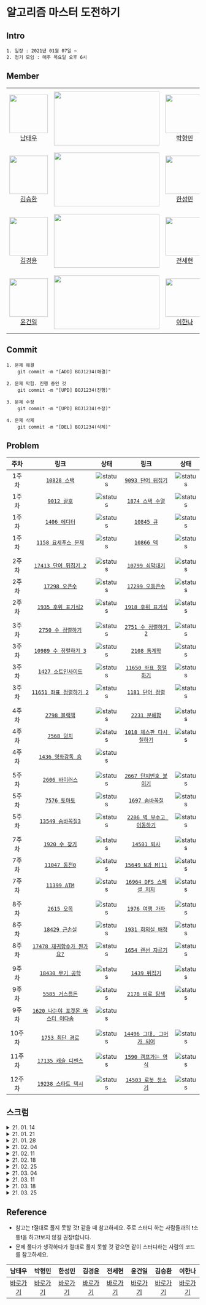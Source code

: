 # 알고리즘 마스터 도전하기

## Intro

```
1. 일정 : 2021년 01월 07일 ~
2. 정기 모임 : 매주 목요일 오후 6시
```

## Member

<table>
    <tr>
        <td align="center" width="130px" height="160px">
            <a href="https://github.com/ap4o"><img height="100px" width="100px" src="https://avatars.githubusercontent.com/u/66770613?s=460&u=fe16d6fa3d8839c4e6beb6fec9e83811041cdaa1&v=4" /></a>
            <br />
            <a href="https://github.com/bn-tw2020">남태우</a>
        </td>
        <td>
            <a href="https://solved.ac/ap4o"><img height="140px" width="275px" src="http://mazassumnida.wtf/api/v2/generate_badge?boj=ap4o" /></a>
        </td>
        <td align="center" width="130px" height="160px">
            <a href="https://github.com/thalals"><img height="100px" width="100px" src="https://avatars.githubusercontent.com/u/42319300?s=460&u=feb753590ea1a1d094b08573bb11f15e801e63cc&v=4" /></a>
            <br />
            <a href="https://github.com/thalals">박형민</a>
        </td>
        <td>
            <a href="https://solved.ac/thalals"><img height="140px" width="275px" src="http://mazassumnida.wtf/api/v2/generate_badge?boj=thalals" /></a>
        </td>
    </tr>
    <tr>
        <td align="center" width="130px" height="160px">
            <a href="https://github.com/seunghw"><img height="100px" width="100px" src="https://avatars.githubusercontent.com/u/70190106?s=460&v=4" /></a>
            <br />
            <a href="https://github.com/seunghw">김승환</a>
        </td>
        <td>
            <a href="https://solved.ac/sjn6020"><img height="140px" width="275px" src="http://mazassumnida.wtf/api/v2/generate_badge?boj=sjn6020" /></a>
        </td>        
        <td align="center" width="130px" height="160px">
            <a href="https://github.com/thalals"><img height="100px" width="100px" src="https://avatars.githubusercontent.com/u/53989855?s=460&u=b9eb39f346a7e519bd50ffc3481872821f2f28dd&v=4" /></a>
            <br />
            <a href="https://github.com/thalals">한성민</a>
        </td>
        <td>
            <a href="https://solved.ac/songmin9813"><img height="140px" width="275px" src="http://mazassumnida.wtf/api/v2/generate_badge?boj=songmin9813" /></a>
        </td>
    </tr>
    <tr>
        <td align="center" width="130px" height="160px">
            <a href="https://github.com/NASA-GukJang"><img height="100px" width="100px" src="https://avatars.githubusercontent.com/u/39180786?s=460&u=4d9b554cd7ef1e67b114b1f331fa730477f21fcc&v=4" /></a>
            <br />
            <a href="https://github.com/NASA-GukJang">김경윤</a>
        </td>
        <td>
            <a href="https://solved.ac/gukjang1997"><img height="140px" width="275px" src="http://mazassumnida.wtf/api/v2/generate_badge?boj=gukjang1997" /></a>
        </td>
        <td align="center" width="130px" height="160px">
            <a href="https://github.com/jeonhl7579"><img height="100px" width="100px" src="https://avatars.githubusercontent.com/u/68419483?s=460&v=4" /></a>
            <br />
            <a href="https://github.com/jeonhl7579">전세현</a>
        </td>
        <td>
            <a href="https://solved.ac/dhktp123"><img height="140px" width="275px" src="http://mazassumnida.wtf/api/v2/generate_badge?boj=dhktp123" /></a>
        </td>
    </tr>
    <tr>
        <td align="center" width="130px" height="160px">
            <a href="https://github.com/Gun1Yun"><img height="100px" width="100px" src="https://avatars.githubusercontent.com/u/58355979?s=460&v=4" /></a>
            <br />
            <a href="https://github.com/Gun1Yun">윤건일</a>
        </td>
        <td>
            <a href="https://solved.ac/gun1yun"><img height="140px" width="275px" src="http://mazassumnida.wtf/api/v2/generate_badge?boj=gun1yun" /></a>
        </td>
        <td align="center" width="130px" height="160px">
            <a href="https://github.com/lee1nna"><img height="100px" width="100px" src="https://avatars.githubusercontent.com/u/71548623?s=460&u=de7d3ecc50402608132a7f6f635d098e5d6470d4&v=4" /></a>
            <br />
            <a href="https://github.com/lee1nna">이한나</a>
        </td>
        <td>
            <a href="https://solved.ac/dlgkssk02"><img height="140px" width="275px" src="http://mazassumnida.wtf/api/v2/generate_badge?boj=dlgkssk02" /></a>
        </td>
    </tr>
</table>

## Commit

```
1. 문제 해결
    git commit -m "[ADD] BOJ1234(해결)"

2. 문제 막힘. 진행 중인 것
    git commit -m "[UPD] BOJ1234(진행)"

3. 문제 수정
    git commit -m "[UPD] BOJ1234(수정)"
    
4. 문제 삭제
    git commit -m "[DEL] BOJ1234(삭제)"
```

## Problem

| 주차  |                                    링크                                    |       상태       |                               링크                                |       상태       |
| :---: | :------------------------------------------------------------------------: | :--------------: | :---------------------------------------------------------------: | :--------------: |
| 1주차 |           [`10828 스택`](https://www.acmicpc.net/problem/10828)            | ![status][done]  |    [`9093 단어 뒤집기`](https://www.acmicpc.net/problem/9093)     | ![status][done]  |
| 1주차 |            [`9012 괄호`](https://www.acmicpc.net/problem/9012)             | ![status][done]  |     [`1874 스택 수열`](https://www.acmicpc.net/problem/1874)      | ![status][done]  |
| 1주차 |           [`1406 에디터`](https://www.acmicpc.net/problem/1406)            | ![status][done]  |        [`10845 큐`](https://www.acmicpc.net/problem/10845)        | ![status][done]  |
| 1주차 |        [`1158 요세푸스 문제`](https://www.acmicpc.net/problem/1158)        | ![status][done]  |        [`10866 덱`](https://www.acmicpc.net/problem/10866)        | ![status][done]  |
|       |
| 2주차 |       [`17413 단어 뒤집기 2`](https://www.acmicpc.net/problem/17413)       | ![status][done]  |     [`10799 쇠막대기`](https://www.acmicpc.net/problem/10799)     | ![status][done]  |
| 2주차 |          [`17298 오큰수`](https://www.acmicpc.net/problem/17298)           | ![status][done]  |     [`17299 오등큰수`](https://www.acmicpc.net/problem/17299)     | ![status][done]  |
| 2주차 |        [`1935 후위 표기식2`](https://www.acmicpc.net/problem/1935)         | ![status][done]  |    [`1918 후위 표기식`](https://www.acmicpc.net/problem/1918)     | ![status][done]  |
|       |
| 3주차 |         [`2750 수 정렬하기`](https://www.acmicpc.net/problem/2750)         | ![status][done]  |   [`2751 수 정렬하기 2`](https://www.acmicpc.net/problem/2751)    | ![status][done]  |
| 3주차 |       [`10989 수 정렬하기 3`](https://www.acmicpc.net/problem/10989)       | ![status][done]  |       [`2108 통계학`](https://www.acmicpc.net/problem/2108)       | ![status][done]  |
| 3주차 |        [`1427 소트인사이드`](https://www.acmicpc.net/problem/1427)         | ![status][done]  |  [`11650 좌표 정렬하기`](https://www.acmicpc.net/problem/11650)   | ![status][done]  |
| 3주차 |      [`11651 좌표 정렬하기 2`](https://www.acmicpc.net/problem/11651)      | ![status][done]  |     [`1181 단어 정렬`](https://www.acmicpc.net/problem/1181)      | ![status][done]  |
|       |
| 4주차 |           [`2798 블랙잭`](https://www.acmicpc.net/problem/2798)            | ![status][done]  |       [`2231 분해합`](https://www.acmicpc.net/problem/2231)       | ![status][done]  |
| 4주차 |            [`7568 덩치`](https://www.acmicpc.net/problem/7568)             | ![status][done]  | [`1018 체스판 다시 칠하기`](https://www.acmicpc.net/problem/1018) | ![status][done]  |
| 4주차 |         [`1436 영화감독 숌`](https://www.acmicpc.net/problem/1436)         | ![status][done]  |                                                                   |                  |
|       |
| 5주차 |          [`2606 바이러스`](https://www.acmicpc.net/problem/2606)           | ![status][done]  |  [`2667 단지번호 붙이기`](https://www.acmicpc.net/problem/2667)   | ![status][done]  |
| 5주차 |           [`7576 토마토`](https://www.acmicpc.net/problem/7576)            | ![status][done]  |      [`1697 숨바꼭질`](https://www.acmicpc.net/problem/1697)      | ![status][done]  |
| 5주차 |         [`13549 숨바꼭질3`](https://www.acmicpc.net/problem/13549)         | ![status][done]  | [`2206 벽 부수고 이동하기`](https://www.acmicpc.net/problem/2206) | ![status][done]  |
|       |
| 7주차 |           [`1920 수 찾기`](https://www.acmicpc.net/problem/1920)           | ![status][done]  |       [`14501 퇴사`](https://www.acmicpc.net/problem/14501)       | ![status][done]  |
| 7주차 |           [`11047 동전0`](https://www.acmicpc.net/problem/11047)           | ![status][done]  |     [`15649 N과 M(1)`](https://www.acmicpc.net/problem/15649)     | ![status][done]  |
| 7주차 |            [`11399 ATM`](https://www.acmicpc.net/problem/11399)            | ![status][done]  | [`16964 DFS 스페셜 저지`](https://www.acmicpc.net/problem/16964)  | ![status][done]  |
|       |
| 8주차 |            [`2615 오목`](https://www.acmicpc.net/problem/2615)             | ![status][done]  |     [`1976 여행 가자`](https://www.acmicpc.net/problem/1976)      | ![status][done]  |
| 8주차 |          [`18429 근손실`](https://www.acmicpc.net/problem/18429)           | ![status][done]  |    [`1931 회의실 배정`](https://www.acmicpc.net/problem/1931)     | ![status][done]  |
| 8주차 |    [`17478 재귀함수가 뭔가요?`](https://www.acmicpc.net/problem/17478)     | ![status][done]  |    [`1654 랜선 자르기`](https://www.acmicpc.net/problem/1654)     | ![status][done]  |
|       |
| 9주차 |         [`18430 무기 공학`](https://www.acmicpc.net/problem/18430)         | ![status][done] |       [`1439 뒤집기`](https://www.acmicpc.net/problem/1439)       | ![status][done] |
| 9주차 |          [`5585 거스름돈`](https://www.acmicpc.net/problem/5585)           | ![status][done] |     [`2178 미로 탐색`](https://www.acmicpc.net/problem/2178)      | ![status][done] |
| 9주차 | [`1620 나는야 포켓몬 마스터 이다솜`](https://www.acmicpc.net/problem/1620) | ![status][done] |                                                                   |                  |
|       |
| 10주차 |            [`1753 최단 경로`](https://www.acmicpc.net/problem/1753)             | ![status][done]  |     [`14496 그대, 그머가 되어`](https://www.acmicpc.net/problem/14496)      | ![status][done]  |
|       |
| 11주차 |            [`17135 캐슬 디펜스`](https://www.acmicpc.net/problem/17135)             | ![status][done]  |     [`1590 캠프가는 영식`](https://www.acmicpc.net/problem/1590)      | ![status][done]  |
|       |
| 12주차 |            [`19238 스타트 택시`](https://www.acmicpc.net/problem/19238)             | ![status][doing]  |     [`14503 로봇 청소기`](https://www.acmicpc.net/problem/14503)      | ![status][doing]  |

## 스크럼

<details>
    <summary>21. 01. 14</summary>
    <div markdown="1">       
    <ul>
        <li>Queue, Stack, DFS 이론 정리</li>
    </ul>
    </div>
</details>

<details>
    <summary>21. 01. 21</summary>
    <div markdown="1">       
    <ul>
        <li>선택 정렬 정리</li>
        <li>삽입 정렬 정리</li>
        <li>버블 정렬 정리</li>
        <li>퀵 정렬 정리</li>
        <li>힙 정렬 정리</li>
        <li>합병 정렬 정리</li>
    </ul>
    </div>
</details>


<details>
    <summary>21. 01. 28</summary>
    <div markdown="1">       
    <ul>
        <li>21년 카카오 코딩테스트 1문제 풀기</li>
    </ul>
    </div>
</details>

<details>
    <summary>21. 02. 04</summary>
    <div markdown="1">       
    <ul>
        <li>BFS 이론 정리</li>
        <li>BFS 기초 1문제 풀기</li>
    </ul>
    </div>
</details>

<details>
    <summary>21. 02. 11</summary>
    <div markdown="1">       
    <ul>
        <li>설날로 인한 개별 공부</li>
        <li>트리 관련 알고리즘 정리 및 발표 과제</li>
    </ul>
    </div>
</details>

<details>
    <summary>21. 02. 18</summary>
    <div markdown="1">       
    <ul>
        <li>트리 관련 알고리즘 발표</li>
    </ul>
    </div>
</details>

<details>
    <summary>21. 02. 25</summary>
    <div markdown="1">       
    <ul>
        <li>프로그래머스 스킬체크 Lv1</li>
        <li>프로그래머스 스킬체크 Lv2</li>
    </ul>
    </div>
</details>

<details>
    <summary>21. 03. 04</summary>
    <div markdown="1">       
    <ul>
        <li>Programmers 최댓값과 최솟값 문제 풀기</li>
    </ul>
    </div>
</details>

<details>
    <summary>21. 03. 11</summary>
    <div markdown="1">       
    <ul>
        <li>BOJ 좌표 압축 문제</li>
    </ul>
    </div>
</details>

<details>
    <summary>21. 03. 18</summary>
    <div markdown="1">       
    <ul>
        <li>BOJ19236(청소년상어) 풀기</li>
    </ul>
    </div>
</details>

<details>
    <summary>21. 03. 25</summary>
    <div markdown="1">       
    <ul>
        <li>BOJ20055(컨베이어 벨트 위의 로봇) 풀기</li>
    </ul>
    </div>
</details>

## Reference

- 참고는 ❗️절대로 풀지 못할 것❗️ 같을 때 참고하세요. 주로 스터디 하는 사람들과의 ❗️소통❗️을 하고❗️보지 않길 권장❗️합니다.
- 문제 풀다가 생각하다가 절대로 풀지 못할 것 같으면 같이 스터디하는 사람의 코드를 참고하세요.

|  남태우  |  박형민  |  한성민  |  김경윤  |  전세현  |  윤건일  |  김승환  |  이한나  |
| :----: | :----: | :----: | :----: | :----: | :----: | :----: | :----: |
|  [바로가기][taewoo]  |  [바로가기][hyeongmin]  |  [바로가기][sungmin]  |  [바로가기][kyeongyoon]  |  [바로가기][saehyeon]  |  [바로가기][geonil]  |  [바로가기][seunghwan]  |  [바로가기][hanna]  |

[todo]: https://img.shields.io/badge/-TODO-DFFD26
[doing]: https://img.shields.io/badge/-DOING-31AE0F
[done]: https://img.shields.io/badge/-DONE-0885CC
[geonil]: ./Geonil
[hyeongmin]: ./Hyeongmin
[kyeongyoon]: ./KyeongYoon
[saehyeon]: ./SaeHyeon
[seunghwan]: ./Seunghwan
[sungmin]: ./Sungmin
[taewoo]: ./Taewoo
[hanna]: ./Hanna
